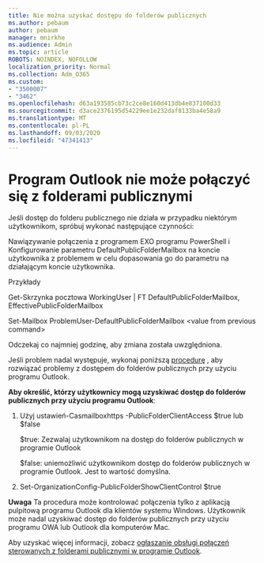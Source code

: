 ```yaml
---
title: Nie można uzyskać dostępu do folderów publicznych
ms.author: pebaum
author: pebaum
manager: mnirkhe
ms.audience: Admin
ms.topic: article
ROBOTS: NOINDEX, NOFOLLOW
localization_priority: Normal
ms.collection: Adm_O365
ms.custom:
- "3500007"
- "3462"
ms.openlocfilehash: d63a193585cb73c2ce8e160d413db4e837100d33
ms.sourcegitcommit: d3ace2376195d54229ee1e232daf8133ba4e58a9
ms.translationtype: MT
ms.contentlocale: pl-PL
ms.lasthandoff: 09/03/2020
ms.locfileid: "47341413"
---
```

# <a name="outlook-cannot-connect-to-public-folders"></a>Program Outlook nie może połączyć się z folderami publicznymi

Jeśli dostęp do folderu publicznego nie działa w przypadku niektórym użytkownikom, spróbuj wykonać następujące czynności:

Nawiązywanie połączenia z programem EXO programu PowerShell i Konfigurowanie parametru DefaultPublicFolderMailbox na koncie użytkownika z problemem w celu dopasowania go do parametru na działającym koncie użytkownika.

Przykłady

Get-Skrzynka pocztowa WorkingUser | FT DefaultPublicFolderMailbox, EffectivePublicFolderMailbox

Set-Mailbox ProblemUser-DefaultPublicFolderMailbox \<value from previous command>

Odczekaj co najmniej godzinę, aby zmiana została uwzględniona.

Jeśli problem nadal występuje, wykonaj poniższą [procedurę](https://aka.ms/pfcte) , aby rozwiązać problemy z dostępem do folderów publicznych przy użyciu programu Outlook.
 
**Aby określić, którzy użytkownicy mogą uzyskiwać dostęp do folderów publicznych przy użyciu programu Outlook**:

1.  Użyj ustawień-Casmailboxhttps <mailboxname> -PublicFolderClientAccess $true lub $false  
      
    $true: Zezwalaj użytkownikom na dostęp do folderów publicznych w programie Outlook  
      
    $false: uniemożliwić użytkownikom dostęp do folderów publicznych w programie Outlook. Jest to wartość domyślna.  
        
2.  Set-OrganizationConfig-PublicFolderShowClientControl $true   
      
**Uwaga** Ta procedura może kontrolować połączenia tylko z aplikacją pulpitową programu Outlook dla klientów systemu Windows. Użytkownik może nadal uzyskiwać dostęp do folderów publicznych przy użyciu programu OWA lub Outlook dla komputerów Mac.
 
Aby uzyskać więcej informacji, zobacz [ogłaszanie obsługi połączeń sterowanych z folderami publicznymi w programie Outlook](https://aka.ms/controlpf).